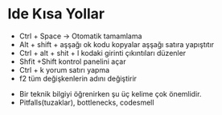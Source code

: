 # Ide Kısa Yollar 

- Ctrl + Space → Otomatik tamamlama
- Alt + shift + aşşağı ok kodu kopyalar aşşağı satıra yapıştıtır
- Ctrl + alt + shit + l kodaki girinti çıkıntıları düzenler
- Shfit +Shift kontrol panelini açar  
- Ctrl + k yorum satırı yapma
- f2 tüm değişkenlerin adını değiştirir


* Bir teknik bilgiyi öğrenirken şu üç kelime çok önemlidir.
* Pitfalls(tuzaklar), bottlenecks, codesmell
